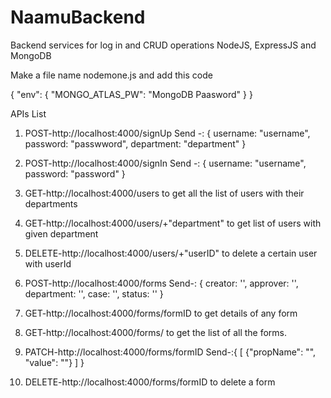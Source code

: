 # NaamuBackend
Backend services for log in and CRUD operations
NodeJS, ExpressJS and MongoDB

Make a file name nodemone.js and add this code

{
    "env": {
        "MONGO_ATLAS_PW": "MongoDB Paasword"
    }
}

APIs List

1. POST-http://localhost:4000/signUp
    Send -: {
        username: "username",
        password: "passwword",
        department: "department"
    }
2. POST-http://localhost:4000/signIn
    Send -: {
        username: "username",
        password: "password"
    }

3. GET-http://localhost:4000/users
    to get all the list of users with their departments

4. GET-http://localhost:4000/users/+"department"
    to get list of users with given department

5. DELETE-http://localhost:4000/users/+"userID"
    to delete a certain user with userId

6. POST-http://localhost:4000/forms
    Send-: {
        creator: '',
        approver: '',
        department: '',
        case: '',
        status: ''
    }

7. GET-http://localhost:4000/forms/formID
    to get details of any form

8. GET-http://localhost:4000/forms/
to get the list of all the forms.

9. PATCH-http://localhost:4000/forms/formID
   Send-:{
       [
           {"propName": "", "value": ""}
       ]
   }

 10. DELETE-http://localhost:4000/forms/formID 
    to delete a form